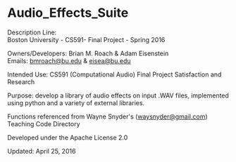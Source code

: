 # Audio_Effects_Suite

Description Line:   
Boston University - CS591- Final Project - Spring 2016  
  
Owners/Developers: Brian M. Roach & Adam Eisenstein  
Emails: bmroach@bu.edu & eisea@bu.edu  
  
  
Intended Use: CS591 (Computational Audio) Final Project Satisfaction and Research   
  
Purpose: develop a library of audio effects on input .WAV files, implemented using python and a variety of external libraries.
  
  
Functions referenced from Wayne Snyder's (waysnyder@gmail.com) Teaching Code Directory    
  
Developed under the Apache License 2.0  
  
Updated: April 25, 2016  

